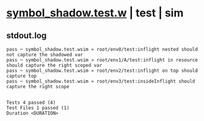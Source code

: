 # [symbol_shadow.test.w](../../../../../examples/tests/valid/symbol_shadow.test.w) | test | sim

## stdout.log
```log
pass ─ symbol_shadow.test.wsim » root/env0/test:inflight nested should not capture the shadowed var       
pass ─ symbol_shadow.test.wsim » root/env1/A/test:inflight in resource should capture the right scoped var
pass ─ symbol_shadow.test.wsim » root/env2/test:inflight on top should capture top                        
pass ─ symbol_shadow.test.wsim » root/env3/test:insideInflight should capture the right scope             
 
 
Tests 4 passed (4)
Test Files 1 passed (1)
Duration <DURATION>
```

